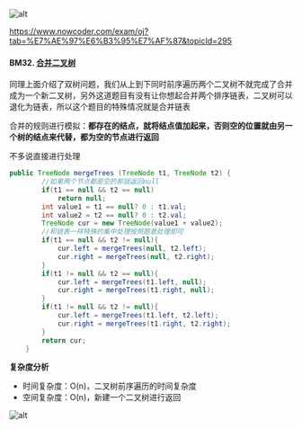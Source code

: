 ![alt](https://uploadfiles.nowcoder.com/bm/top101-head.jpg)

https://www.nowcoder.com/exam/oj?tab=%E7%AE%97%E6%B3%95%E7%AF%87&topicId=295

#### BM32. [合并二叉树](https://www.nowcoder.com/practice/7298353c24cc42e3bd5f0e0bd3d1d759?tpId=295&sfm=github&channel=nowcoder)



同理上面介绍了双树问题，我们从上到下同时前序遍历两个二叉树不就完成了合并成为一个新二叉树，另外这道题目有没有让你想起合并两个排序链表，二叉树可以退化为链表，所以这个题目的特殊情况就是合并链表

合并的规则进行模拟：**都存在的结点，就将结点值加起来，否则空的位置就由另一个树的结点来代替，都为空的节点进行返回**

不多说直接进行处理

```java
public TreeNode mergeTrees (TreeNode t1, TreeNode t2) {
        //如果两个节点都是空的那就返回null
        if(t1 == null && t2 == null)
            return null;
        int value1 = t1 == null? 0 : t1.val;
        int value2 = t2 == null? 0 : t2.val;
        TreeNode cur = new TreeNode(value1 + value2);
        //和链表一样特殊的集中处理按照题意处理即可
        if(t1 == null && t2 != null){
            cur.left = mergeTrees(null, t2.left);
            cur.right = mergeTrees(null, t2.right);
        }
        if(t1 != null && t2 == null){
            cur.left = mergeTrees(t1.left, null);
            cur.right = mergeTrees(t1.right, null);
        }
        if(t1 != null && t2 != null){
            cur.left = mergeTrees(t1.left, t2.left);
            cur.right = mergeTrees(t1.right, t2.right);
        }     
        return cur;
    }
```

**复杂度分析**
- 时间复杂度：O(n)，二叉树前序遍历的时间复杂度
- 空间复杂度：O(n)，新建一个二叉树进行返回

![alt](https://uploadfiles.nowcoder.com/bm/top101-tail.jpg)